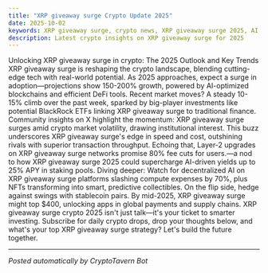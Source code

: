 ```yaml
---
title: "XRP giveaway surge Crypto Update 2025"
date: 2025-10-02
keywords: XRP giveaway surge, crypto news, XRP giveaway surge 2025, AI trends
description: Latest crypto insights on XRP giveaway surge for 2025
---
```

Unlocking XRP giveaway surge in crypto: The 2025 Outlook and Key Trends XRP giveaway surge is reshaping the crypto landscape, blending cutting-edge tech with real-world potential. As 2025 approaches, expect a surge in adoption—projections show 150-200% growth, powered by AI-optimized blockchains and efficient DeFi tools. Recent market moves? A steady 10-15% climb over the past week, sparked by big-player investments like potential BlackRock ETFs linking XRP giveaway surge to traditional finance. Community insights on X highlight the momentum: XRP giveaway surge surges amid crypto market volatility, drawing institutional interest. This buzz underscores XRP giveaway surge's edge in speed and cost, outshining rivals with superior transaction throughput. Echoing that, Layer-2 upgrades on XRP giveaway surge networks promise 80% fee cuts for users.—a nod to how XRP giveaway surge 2025 could supercharge AI-driven yields up to 25% APY in staking pools. Diving deeper: Watch for decentralized AI on XRP giveaway surge platforms slashing compute expenses by 70%, plus NFTs transforming into smart, predictive collectibles. On the flip side, hedge against swings with stablecoin pairs. By mid-2025, XRP giveaway surge might top $400, unlocking apps in global payments and supply chains. XRP giveaway surge crypto 2025 isn't just talk—it's your ticket to smarter investing. Subscribe for daily crypto drops, drop your thoughts below, and what's your top XRP giveaway surge strategy? Let's build the future together.

<ins class="adsense" data-ad-client="ca-pub-YOUR_ADSENSE_ID" data-ad-slot="YOUR_AD_SLOT" data-ad-format="auto"></ins>
<script>(adsbygoogle = window.adsbygoogle || []).push({});</script>

---
*Posted automatically by CryptoTavern Bot*
